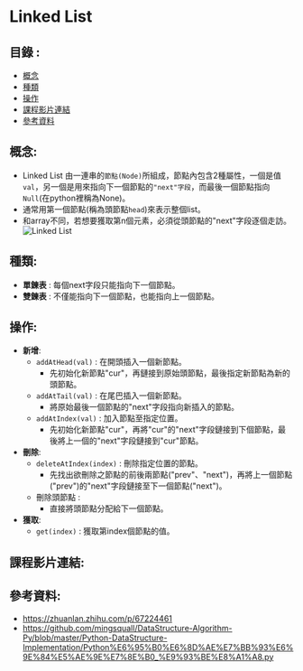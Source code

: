 Linked List
===========

目錄 :
----
* [概念](#概念)
* [種類](#種類)
* [操作](#操作)
* [課程影片連結](#課程影片連結)
* [參考資料](#參考資料)


概念:
----------
* Linked List 由一連串的`節點(Node)`所組成，節點內包含2種屬性，一個是值`val`，另一個是用來指向下一個節點的`"next"字段`，而最後一個節點指向`Null`(在python裡稱為None)。
* 通常用第一個節點(稱為頭節點`head`)來表示整個list。
* 和array不同，若想要獲取第n個元素，必須從頭節點的"next"字段逐個走訪。
![Linked List](https://www.educative.io/api/edpresso/shot/5077575695073280/image/5192456339456000)

種類:
----
* **單鍊表** : 每個next字段只能指向下一個節點。
* **雙鍊表** : 不僅能指向下一個節點，也能指向上一個節點。 

操作:
-----
* **新增**:
  * `addAtHead(val)` : 在開頭插入一個新節點。
    * 先初始化新節點"cur"，再鏈接到原始頭節點，最後指定新節點為新的頭節點。
  * `addAtTail(val)` : 在尾巴插入一個新節點。 
    * 將原始最後一個節點的"next"字段指向新插入的節點。
  * `addAtIndex(val)` : 加入節點至指定位置。
    * 先初始化新節點"cur"，再將"cur"的"next"字段鏈接到下個節點，最後將上一個的"next"字段鏈接到"cur"節點。
* **刪除**:
  * `deleteAtIndex(index)` : 刪除指定位置的節點。
    * 先找出欲刪除之節點的前後兩節點("prev"、"next")，再將上一個節點("prev")的"next"字段鏈接至下一個節點("next")。
  * 刪除頭節點 :
    * 直接將頭節點分配給下一個節點。
* **獲取**:
  * `get(index)` : 獲取第index個節點的值。
  
課程影片連結:
----

參考資料:
--------
* https://zhuanlan.zhihu.com/p/67224461
* https://github.com/mingsquall/DataStructure-Algorithm-Py/blob/master/Python-DataStructure-Implementation/Python%E6%95%B0%E6%8D%AE%E7%BB%93%E6%9E%84%E5%AE%9E%E7%8E%B0_%E9%93%BE%E8%A1%A8.py
